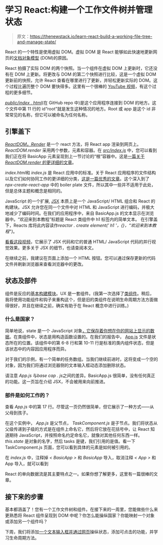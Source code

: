 # 学习 React:构建一个工作文件树并管理状态

> 原文：<https://thenewstack.io/learn-react-build-a-working-file-tree-and-manage-state/>

React 的一个特性是使用虚拟 DOM。虚拟 DOM 是 React 能够如此快速地更新网页的[文档对象模型](https://developer.mozilla.org/en-US/docs/Web/API/Document_Object_Model/Introduction) (DOM)的原因。

React 拍摄了实际 DOM 的两个快照。当一个组件在虚拟 DOM 上更新时，它还没有在 DOM 上更新。将更改与 DOM 的第二个快照进行比较，这是一个虚拟 DOM 更新前的快照，允许 React 查看在哪里进行了更新，并轻松更新实际的 DOM。这个过程比遍历整个 DOM 要快得多。这里有一个很棒的 [YouTube 视频](https://www.youtube.com/watch?v=QZ-QWUnTBiI)，有这个过程的更多细节。

[*public/index . html*](https://github.com/JessicaWachtel/React-To-Do-List-Tutorial/blob/main/index.html)(在 GitHub repo 中)是这个应用程序连接到 DOM 的地方。这个文件中第 11 行的 id“root”就是发生这种情况的地方。Root 或 app 是这个 id 非常常见的名称，但它可以被命名为任何名称。

## **引擎盖下**

*[ReactDOM。Render](https://reactjs.org/docs/react-dom.html)* 是一个 react 方法，将 React app 渲染到网页上。 *ReactDOM.render* 采用两个参数，元素和容器。在 [*src/index.js*](https://github.com/JessicaWachtel/React-To-Do-List-Tutorial/blob/main/index.js) 中，您可以看到我们正在将 BasicApp 元素呈现到上一节讨论的“根”容器中。这是[一篇关于 *ReactDOM.render* 的更详细的文章](https://adiati.com/reactdomrender)。

*index.html*和 *index.js* 是 React 应用中的标准。关于 React 应用程序的文件结构以及它们如何协同工作的更详细的分类，[这是一篇优秀的文章](https://we-are.bookmyshow.com/get-started-with-your-first-react-js-app-part1-34eee7b8559b)。这个深入到了 *npx-create-react-app* 中的 boiler plate 文件，所以其中一些并不适用于此处，但是总体主题和概念是相同的。

JavaScript 的一个扩展, [JSX](https://reactjs.org/docs/introducing-jsx.html) 本质上是一个 JavaScript/ HTML 组合和 React 的构建块。JSX 允许您在同一个文件中对 HTML 和 JavaScript 进行编码，并极大地减少了编码时间。在我们的应用程序中，来自 BasicApp.js 的文本显示在浏览器中。“欢迎来到本教程”标题是 React 类组件中 h1 标签内的简单文本。  在引擎盖下，Reacts 库将此内容读作*reactor . create element(' h1 '，{}，“欢迎来到本教程”)*。

[看看这段视频](https://www.youtube.com/watch?v=VWadE7PMF0c)，它展示了 JSX 代码和它的普通 HTML/ JavaScript 代码的并行视觉效果。更多关于 JSX 的细节，也请查阅本文。

在继续之前，我建议在页面上添加一个 HTML 按钮。您可以通过保存更新的代码文件并刷新浏览器来查看浏览器中的更改。

## **状态及部件**

组件是反应的[基本构建模块](https://www.geeksforgeeks.org/reactjs-components/)。UX 是一套组件。(我第一次选择了[类组件](https://www.w3schools.com/react/react_class.asp)。稍后，我将使用功能组件和钩子来重构这个，但是旧的类组件在说明生命周期方法方面做得很好，并且在继续之前，确实有助于在 React 概念中进行训练。)

### **什么是国家？**

简单地说，state 是一个 JavaScript 对象[，它保存着你想在你的网站上显示的数据](https://www.geeksforgeeks.org/reactjs-state-react/)。在类组件中，状态是用构造函数设置的。在我们的报告中， [App.js](https://github.com/JessicaWachtel/React-To-Do-List-Tutorial/blob/main/App.js) 文件是状态所在的位置。该组件中的第 6-8 行和第 10-11 行是标准的类内组件状态，但是该状态中的内容因应用程序而异。

对于我们的示例，有一个简单的任务数组。当我们继续前进时，这将变成一个空的对象，因为我们将通过浏览器侧的文本输入框动态添加删除状态。

请注意 *App.js* 与*base cap . js*之间的差异。BasicApp.js 很简单，没有任何真正的功能。这一页旨在介绍 JSX，不会被用来向前推进。

### **部件是如何工作的？**

查看 *App.js* 中的第 17 行。尽管这一页仍然很简单，但它展示了一种方式——从父母到孩子。

在这个实例中， *App.js* 是父节点， *TaskComponent.js* 是子节点。我们将状态从父级传递到子级的方式是在组件上命名它，然后将它放在花括号中，让 React 知道期待 JavaScript，并按照命名约定命名它，就像对其他任何东西一样。 *this.state* 是对象的名字，然后 tasks 是键，我们引用的是值。看一下 TaskComponent.js 页面，您可以看到具体的元素是如何被引用的。

在 *index.js* 中，注释掉 *< BasicApp >* 和 *BasicApp* 导入，取消注释 *< App >* 和 App 导入，就可以看到

React 的单向数据流是其主要特点之一。如果你想了解更多，这里有一篇很棒的文章。

## **接下来的步骤**

基本都涵盖了！您有一个工作文件树和组件。在接下来的一周里，您能做些什么来更熟悉将 React 组件呈现到 DOM 中呢？你怎么能操纵国家？你能映射一个对象或添加另一个组件吗？

下周，我们将添加[一个文本输入框并通过网页](https://thenewstack.io/learn-react-add-event-functionality-to-a-component/)操纵状态，添加可点击的功能，并学习生命周期方法。

<svg xmlns:xlink="http://www.w3.org/1999/xlink" viewBox="0 0 68 31" version="1.1"><title>Group</title> <desc>Created with Sketch.</desc></svg>